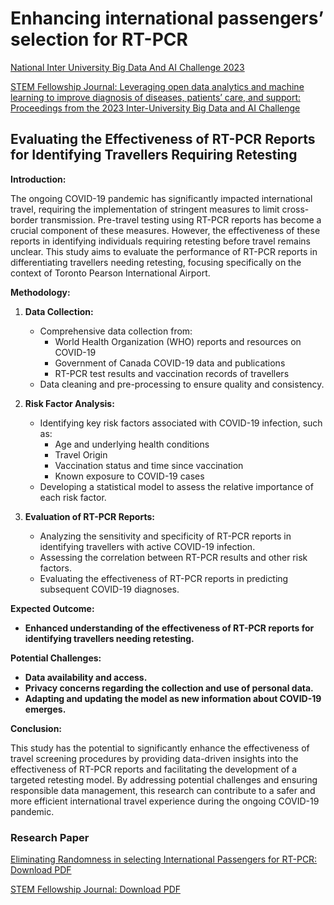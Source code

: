 # Enhancing international passengers’ selection for RT-PCR
[National Inter University Big Data And AI Challenge 2023](https://www.stemfellowship.org/case-study/national-inter-university-big-data-and-ai-challenge-2023/)

[STEM Fellowship Journal: Leveraging open data analytics and machine learning to improve diagnosis of diseases, patients’ care, and support: Proceedings from the 2023 Inter-University Big Data and AI Challenge
](https://journal.stemfellowship.org/doi/abs/10.17975/sfj-2023-007)

## Evaluating the Effectiveness of RT-PCR Reports for Identifying Travellers Requiring Retesting

**Introduction:**

The ongoing COVID-19 pandemic has significantly impacted international travel, requiring the implementation of stringent measures to limit cross-border transmission. Pre-travel testing using RT-PCR reports has become a crucial component of these measures. However, the effectiveness of these reports in identifying individuals requiring retesting before travel remains unclear. This study aims to evaluate the performance of RT-PCR reports in differentiating travellers needing retesting, focusing specifically on the context of Toronto Pearson International Airport.

**Methodology:**

1. **Data Collection:**
    * Comprehensive data collection from:
        * World Health Organization (WHO) reports and resources on COVID-19
        * Government of Canada COVID-19 data and publications
        * RT-PCR test results and vaccination records of travellers
    * Data cleaning and pre-processing to ensure quality and consistency.

2. **Risk Factor Analysis:**
    * Identifying key risk factors associated with COVID-19 infection, such as:
        * Age and underlying health conditions
        * Travel Origin
        * Vaccination status and time since vaccination
        * Known exposure to COVID-19 cases
    * Developing a statistical model to assess the relative importance of each risk factor.

3. **Evaluation of RT-PCR Reports:**
    * Analyzing the sensitivity and specificity of RT-PCR reports in identifying travellers with active COVID-19 infection.
    * Assessing the correlation between RT-PCR results and other risk factors.
    * Evaluating the effectiveness of RT-PCR reports in predicting subsequent COVID-19 diagnoses.

**Expected Outcome:**

* **Enhanced understanding of the effectiveness of RT-PCR reports for identifying travellers needing retesting.**

**Potential Challenges:**

* **Data availability and access.**
* **Privacy concerns regarding the collection and use of personal data.**
* **Adapting and updating the model as new information about COVID-19 emerges.**

**Conclusion:**

This study has the potential to significantly enhance the effectiveness of travel screening procedures by providing data-driven insights into the effectiveness of RT-PCR reports and facilitating the development of a targeted retesting model. By addressing potential challenges and ensuring responsible data management, this research can contribute to a safer and more efficient international travel experience during the ongoing COVID-19 pandemic.


### Research Paper
[Eliminating Randomness in selecting International Passengers for RT-PCR: Download PDF](https://github.com/gelnomo/ART.-National-Inter-University-Big-Data-And-AI-Challenge-2023/blob/main/Eliminating%20Randomness%20in%20selecting%20International%20Passengers%20for%20RT-PCR.pdf)

[STEM Fellowship Journal: Download PDF](https://journal.stemfellowship.org/doi/pdf/10.17975/sfj-2023-007)
